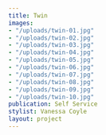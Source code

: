 ```yaml
---
title: Twin
images:
- "/uploads/twin-01.jpg"
- "/uploads/twin-02.jpg"
- "/uploads/twin-03.jpg"
- "/uploads/twin-04.jpg"
- "/uploads/twin-05.jpg"
- "/uploads/twin-06.jpg"
- "/uploads/twin-07.jpg"
- "/uploads/twin-08.jpg"
- "/uploads/twin-09.jpg"
- "/uploads/twin-10.jpg"
publication: Self Service
stylist: Vanessa Coyle
layout: project
---
```



